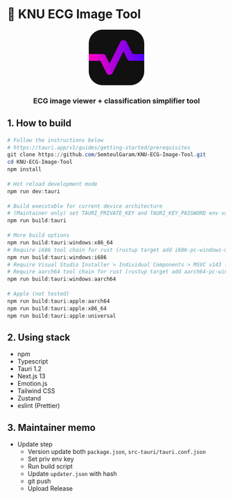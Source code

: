# 💓 KNU ECG Image Tool
<p align="center">
<img alt="Main Logo" src="public/app-icon.png" width="128" />
<h3 align="center">ECG image viewer + classification simplifier tool</h3>
</p>


## 1. How to build
```PowerShell
# Follow the instructions below
# https://tauri.app/v1/guides/getting-started/prerequisites
git clone https://github.com/SemteulGaram/KNU-ECG-Image-Tool.git
cd KNU-ECG-Image-Tool
npm install

# Hot reload development mode
npm run dev:tauri

# Build executable for current device architecture
# (Maintainer only) set TAURI_PRIVATE_KEY and TAURI_KEY_PASSWORD env variable for generate updater artifacts.
npm run build:tauri

# More build options
npm run build:tauri:windows:x86_64
# Require i686 tool chain for rust (rustup target add i686-pc-windows-msvc)
npm run build:tauri:windows:i686
# Require Visual Studio Installer > Individual Components > MSVC v143 - VS 2022 C++ ARM64 build tools (Latest)
# Require aarch64 tool chain for rust (rustup target add aarch64-pc-windows-msvc)
npm run build:tauri:windows:aarch64

# Apple (not tested)
npm run build:tauri:apple:aarch64
npm run build:tauri:apple:x86_64
npm run build:tauri:apple:universal
```
## 2. Using stack
- npm
- Typescript
- Tauri 1.2
- Next.js 13
- Emotion.js
- Tailwind CSS
- Zustand
- eslint (Prettier)

## 3. Maintainer memo
- Update step
  - Version update both `package.json`, `src-tauri/tauri.conf.json`
  - Set priv env key
  - Run build script
  - Update `updater.json` with hash
  - git push
  - Upload Release
